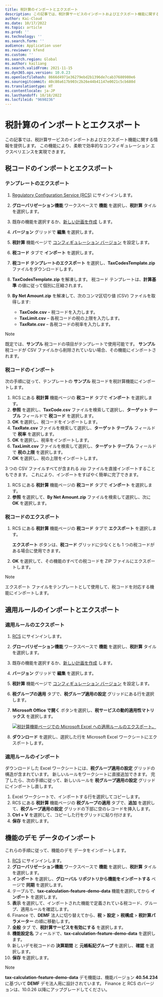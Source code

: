 ```yaml
---
title: 税計算のインポートとエクスポート
description: この記事では、税計算サービスのインポートおよびエクスポート機能に関する情報を提供します。
author: Kai-Cloud
ms.date: 10/17/2022
ms.topic: article
ms.prod: ''
ms.technology: ''
ms.search.form: ''
audience: Application user
ms.reviewer: kfend
ms.custom: ''
ms.search.region: Global
ms.author: kailiang
ms.search.validFrom: 2021-11-15
ms.dyn365.ops.version: 10.0.23
ms.openlocfilehash: 8666d4971e36279ebd2b1396de7cab37680980e6
ms.sourcegitcommit: 40c80a617b903c2b26e44b41147e0021c5cb680d
ms.translationtype: HT
ms.contentlocale: ja-JP
ms.lasthandoff: 10/18/2022
ms.locfileid: "9690236"
---
```

# <a name="import-and-export-tax-calculations"></a>税計算のインポートとエクスポート

この記事では、税計算サービスのインポートおよびエクスポート機能に関する情報を提供します。 この機能により、柔軟で効率的なコンフィギュレーション エクスペリエンスを実現できます。

## <a name="import-and-export-tax-codes"></a>税コードのインポートとエクスポート

### <a name="export-templates"></a>テンプレートのエクスポート

1. [Regulatory Configuration Service (RCS)](https://marketing.configure.global.dynamics.com/) にサインインします。
2. **グローバリゼーション機能** ワークスペースで **機能** を選択し、**税計算** タイルを選択します。
3. 既存の機能を選択するか、[新しい計画を作成](global-get-started-with-tax-calculation-service.md#set-up-tax-calculation-in-rcs) します。
4. **バージョン** グリッドで **編集** を選択します。
5. **税計算** 機能ページで [コンフィギュレーション バージョン](global-get-started-with-tax-calculation-service.md#set-up-tax-calculation-in-rcs) を設定します。
6. **税コード** タブで **インポート** を選択します。
7. **税コード テンプレートのエクスポート** を選択し、**TaxCodesTemplate.zip** ファイルをダウンロードします。
8. **TaxCodesTemplate.zip** を解凍します。 税コード テンプレートは、**計算基準** の値に従って個別に圧縮されます。
9. **By Net Amount.zip** を解凍して、次のコンマ区切り値 (CSV) ファイルを取得します:

    - **TaxCode.csv** – 税コードを入力します。
    - **TaxLimit.csv** – 各税コードの税の上限を入力します。
    - **TaxRate.csv** – 各税コードの税率を入力します。

> [!NOTE]
> 既定では、**サンプル** 税コードの項目がテンプレートで使用可能です。 **サンプル** 税コードが CSV ファイルから削除されていない場合、その機能にインポートされます。

### <a name="import-tax-codes"></a>税コードのインポート

次の手順に従って、テンプレートの **サンプル** 税コードを税計算機能にインポートします。

1. RCS にある **税計算** 機能ページの **税コード** タブで **インポート** を選択します。
2. **参照** を選択し、**TaxCode.csv** ファイルを検索して選択し、**ターゲット テーブル** フィールドで **税コード** を選択します。
3. **OK** を選択し、税コードをインポートします。
4. **TaxRate.csv** ファイルを検索して選択し、**ターゲット テーブル** フィールドで **税率** を選択します。
5. **OK** を選択し、税率をインポートします。
6. **TaxLimit.csv** ファイルを検索して選択し、**ターゲット テーブル** フィールドで **税の上限** を選択します。
7. **OK** を選択し、税の上限をインポートします。

3 つの CSV ファイルすべてが含まれる zip ファイルを直接インポートすることもできます。 これにより、インポートをすばやく簡単に完了できます。

1. RCS にある **税計算** 機能ページの **税コード** タブで **インポート** を選択します。
2. **参照** を選択して、**By Net Amount.zip** ファイルを検索して選択し、次に **OK** を選択します。

### <a name="export-tax-codes"></a>税コードのエクスポート

1. RCS にある **税計算** 機能ページの **税コード** タブで **エクスポート** を選択します。

    **エクスポート** ボタンは、**税コード** グリッドに少なくとも 1 つの税コードがある場合に使用できます。

2. **OK** を選択して、その機能のすべての税コードを ZIP ファイルにエクスポートします。

> [!NOTE]
> エクスポート ファイルをテンプレートとして使用して、税コードを対応する機能にインポートします。

## <a name="import-and-export-applicability-rules"></a>適用ルールのインポートとエクスポート

### <a name="export-applicability-rules"></a>適用ルールのエクスポート

1. [RCS](https://marketing.configure.global.dynamics.com/) にサインインします。
2. **グローバリゼーション機能** ワークスペースで **機能** を選択し、**税計算** タイルを選択します。
3. 既存の機能を選択するか、[新しい計画を作成](global-get-started-with-tax-calculation-service.md#set-up-tax-calculation-in-rcs) します。
4. **バージョン** グリッドで **編集** を選択します。
5. **税計算** 機能ページで [コンフィギュレーション バージョン](global-get-started-with-tax-calculation-service.md#set-up-tax-calculation-in-rcs) を設定します。
6. **税グループの適用** タブで、**税グループ適用の設定** グリッドにある行を選択します。
7. **Microsoft Office で開く** ボタンを選択し、**税サービスの動的適用性マトリックス** を選択します。

    [![税計算機能ページでの Microsoft Excel への適用ルールのエクスポート。](./media/tax-cal-import-export-1.png)](./media/tax-cal-import-export-1.png)

8. **ダウンロード** を選択し、選択した行を Microsoft Excel ワークシートにエクスポートします。

### <a name="import-applicability-rules"></a>適用ルールのインポート

ダウンロードした Excel ワークシートには、**税グループ適用の設定** グリッドの構造が含まれています。 新しいルールをワークシートに直接追加できます。 完了したら、次の手順に従って、新しいルールを **税グループ適用の設定** グリッドにインポートし直します。

1. Excel ワークシートで、インポートする行を選択してコピーします。
2. RCS にある **税計算** 機能ページの **税グループの適用** タブで、**追加** を選択して、**税グループ適用の設定** グリッドの下部に空のレコードを挿入します。
3. **Ctrl + V** を選択して、コピーした行をグリッドに貼り付けます。
4. **保存** を選択します。

## <a name="import-feature-demo-data"></a>機能のデモ データのインポート

これらの手順に従って、機能のデモ データをインポートします。

1. [RCS](https://marketing.configure.global.dynamics.com/) にサインインします。
2. **グローバリゼーション機能** ワークスペースで **機能** を選択し、**税計算** タイルを選択します。
3. **インポート** を選択し、**グローバル リポジトリから機能をインポートする** ページで **同期** を選択します。 
4. テーブルで、**tax-calculation-feature-demo-data** 機能を選択してから **インポート** を選択します。
5. **表示** を選択して、インポートされた機能で定義されている税コード、グループ、適用ルールを確認します。
6. Finance で、**DEMF** 法人に切り替えてから、**税** \> **設定** \> **税構成** \> **税計算パラメーター** の順に移動します。
7. **全般** タブ で、**税計算サービスを有効にする** を選択します。
8. **機能設定名** フィールドで、**tax-calculation-feature-demo-data** を選択します。
9. 新しいデモ税コードの **決算期間** と **元帳転記グループ** を選択し、**確認** を選択します。
10. **保存** を選択します。

> [!NOTE]
> **tax-calculation-feature-demo-data** デモ機能は、機能バージョン **40.54.234** に基づいて **DEMF** デモ法人用に設計されています。 Finance と RCS のバージョンは、10.0.26 以降にアップグレードしてください。
